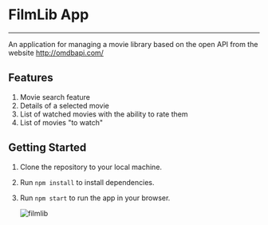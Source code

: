 # FilmLib App
***
An application for managing a movie library
based on the open API from the website http://omdbapi.com/

## Features
1. Movie search feature
2. Details of a selected movie
3. List of watched movies with the ability to rate them
4. List of movies "to watch"

## Getting Started

1. Clone the repository to your local machine.
2. Run `npm install` to install dependencies.
3. Run `npm start` to run the app in your browser.

   ![filmlib](https://github.com/saradonin/FilmLib/assets/124811561/d50222f5-92ff-4465-a66b-0421afa9e8c4)
